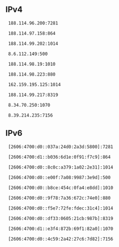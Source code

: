 ## IPv4
```
 188.114.96.200:7281
```
```
 188.114.97.158:864
```
```
 188.114.99.202:1014
```
```
 8.6.112.149:500
```
```
 188.114.98.19:1010
```
```
 188.114.98.223:880
```
```
 162.159.195.125:1014
```
```
 188.114.99.217:8319
```
```
 8.34.70.250:1070
```
```
 8.39.214.235:7156
```

## IPv6
```
 [2606:4700:d0::037a:24d0:2a3d:5800]:7281
```
```
 [2606:4700:d1::b036:6d1e:0f91:f7c9]:864
```
```
 [2606:4700:d0::8c0c:a379:1a02:2e31]:1014
```
```
 [2606:4700:d0::e00f:7a08:9987:3e9d]:500
```
```
 [2606:4700:d0::b8ce:454c:0fa4:e8dd]:1010
```
```
 [2606:4700:d0::9f78:7a36:672c:74e0]:880
```
```
 [2606:4700:d0::f5e7:72fe:fdec:31c4]:1014
```
```
 [2606:4700:d0::df33:0605:21cb:987b]:8319
```
```
 [2606:4700:d1::e3f4:872b:69f1:82a0]:1070
```
```
 [2606:4700:d0::4c59:2a42:27c6:7d82]:7156
```
